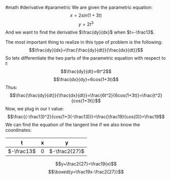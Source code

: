 #math #derivative #parametric
We are given the parametric equation: $$x=2sin(1+3t)$$
$$y=2t^3$$
And we want to find the derivative $\frac{dy}{dx}$ when $t=-\frac13$.

The most important thing to realize in this type of problem is the following: $$\frac{dy}{dx}=\frac{\frac{dy}{dt}}{\frac{dx}{dt}}$$
So lets differentiate the two parts of the parametric equation with respect to $t$: $$\frac{dy}{dt}=6t^2$$
$$\frac{dx}{dy}=6cos(1+3t)$$
Thus: $$\frac{\frac{dy}{dt}}{\frac{dx}{dt}}=\frac{6t^2}{6cos(1+3t)}=\frac{t^2}{cos(1+3t)}$$
Now, we plug in our t value: $$\frac{(-\frac13)^2}{cos(1+3(-\frac13))}=\frac{\frac19}{cos(0)}=\frac19$$
We can find the equation of the tangent line if we also know the coordinates:

| t          | x   | y             |
| ---------- | --- | ------------- |
| $-\frac13$ | 0   | $-\frac2{27}$ |

$$y+\frac2{27}=\frac19(x)$$
$$\boxed{y=\frac19x-\frac2{27}}$$